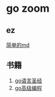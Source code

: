 # go zoom

## ez
[简单的md](./hello/readme.md)

## 书籍
1. [go语言圣经](https://golang-china.github.io/gopl-zh/)
2. [go高级编程](https://chai2010.cn/advanced-go-programming-book/)